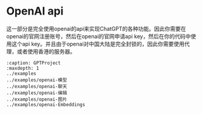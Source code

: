 # OpenAI api

这一部分是完全使用openai的api来实现ChatGPT的各种功能。因此你需要在openai的官网注册账号，然后在openai的官网申请api key，然后在你的代码中使用这个api key。并且由于openai对中国大陆是完全封锁的，因此你需要使用代理，或者使用香港的服务器。

```{toctree}
:caption: GPTProject
:maxdepth: 1
../examples
../examples/openai-模型
../examples/openai-聊天
../examples/openai-编辑
../examples/openai-图片
../examples/openai-Embeddings
```
